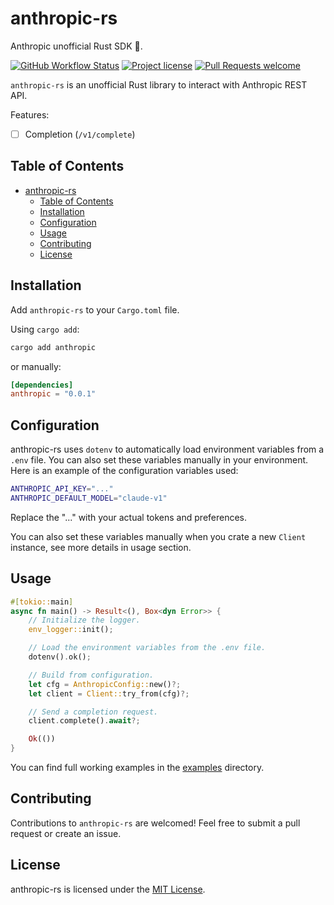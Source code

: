 # anthropic-rs

Anthropic unofficial Rust SDK  🦀.

[![GitHub Workflow Status](https://github.com/abdelhamidbakhta/anthropic-rs/actions/workflows/test.yml/badge.svg)](https://github.com/abdelhamidbakhta/anthropic-rs/actions/workflows/test.yml)
[![Project license](https://img.shields.io/github/license/abdelhamidbakhta/anthropic-rs.svg?style=flat-square)](LICENSE)
[![Pull Requests welcome](https://img.shields.io/badge/PRs-welcome-ff69b4.svg?style=flat-square)](https://github.com/abdelhamidbakhta/anthropic-rs/issues?q=is%3Aissue+is%3Aopen+label%3A%22help+wanted%22)

`anthropic-rs` is an unofficial Rust library to interact with Anthropic REST API.

Features:

- [ ] Completion (`/v1/complete`)

## Table of Contents

- [anthropic-rs](#anthropic-rs)
  - [Table of Contents](#table-of-contents)
  - [Installation](#installation)
  - [Configuration](#configuration)
  - [Usage](#usage)
  - [Contributing](#contributing)
  - [License](#license)

## Installation

Add `anthropic-rs` to your `Cargo.toml` file.

Using `cargo add`:

```bash
cargo add anthropic
```

or manually:

```toml
[dependencies]
anthropic = "0.0.1"
```

## Configuration

anthropic-rs uses `dotenv` to automatically load environment variables from a `.env` file. You can also set these variables manually in your environment. Here is an example of the configuration variables used:

```bash
ANTHROPIC_API_KEY="..."
ANTHROPIC_DEFAULT_MODEL="claude-v1"
```

Replace the "..." with your actual tokens and preferences.

You can also set these variables manually when you crate a new `Client` instance, see more details in usage section.

## Usage

```rust
#[tokio::main]
async fn main() -> Result<(), Box<dyn Error>> {
    // Initialize the logger.
    env_logger::init();

    // Load the environment variables from the .env file.
    dotenv().ok();

    // Build from configuration.
    let cfg = AnthropicConfig::new()?;
    let client = Client::try_from(cfg)?;

    // Send a completion request.
    client.complete().await?;

    Ok(())
}
```

You can find full working examples in the [examples](examples) directory.

## Contributing

Contributions to `anthropic-rs` are welcomed! Feel free to submit a pull request or create an issue.

## License

anthropic-rs is licensed under the [MIT License](LICENSE).
